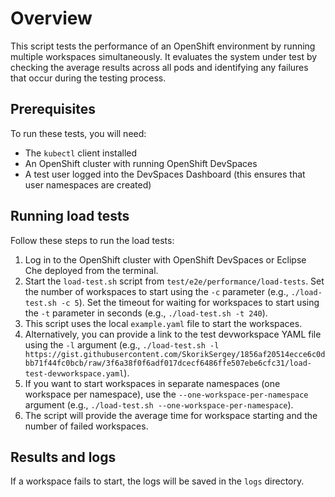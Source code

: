 # Overview
This script tests the performance of an OpenShift environment by running multiple workspaces simultaneously. It evaluates the system under test by checking the average results across all pods and identifying any failures that occur during the testing process.

## Prerequisites
To run these tests, you will need:
- The `kubectl` client installed
- An OpenShift cluster with running OpenShift DevSpaces
- A test user logged into the DevSpaces Dashboard (this ensures that user namespaces are created)

## Running load tests
Follow these steps to run the load tests:
1. Log in to the OpenShift cluster with OpenShift DevSpaces or Eclipse Che deployed from the terminal.
2. Start the `load-test.sh` script from `test/e2e/performance/load-tests`. Set the number of workspaces to start using the `-c` parameter (e.g., `./load-test.sh -c 5`). Set the timeout for waiting for workspaces to start using the `-t` parameter in seconds (e.g., `./load-test.sh -t 240`).
3. This script uses the local `example.yaml` file to start the workspaces.
4. Alternatively, you can provide a link to the test devworkspace YAML file using the `-l` argument (e.g., `./load-test.sh -l https://gist.githubusercontent.com/SkorikSergey/1856af20514ecce6c0dbb71f44fc0bcb/raw/3f6a38f0f6adf017dcecf6486ffe507ebe6cfc31/load-test-devworkspace.yaml`).
5. If you want to start workspaces in separate namespaces (one workspace per namespace), use the `--one-workspace-per-namespace` argument (e.g., `./load-test.sh --one-workspace-per-namespace`).
6. The script will provide the average time for workspace starting and the number of failed workspaces.

## Results and logs
If a workspace fails to start, the logs will be saved in the `logs` directory.
